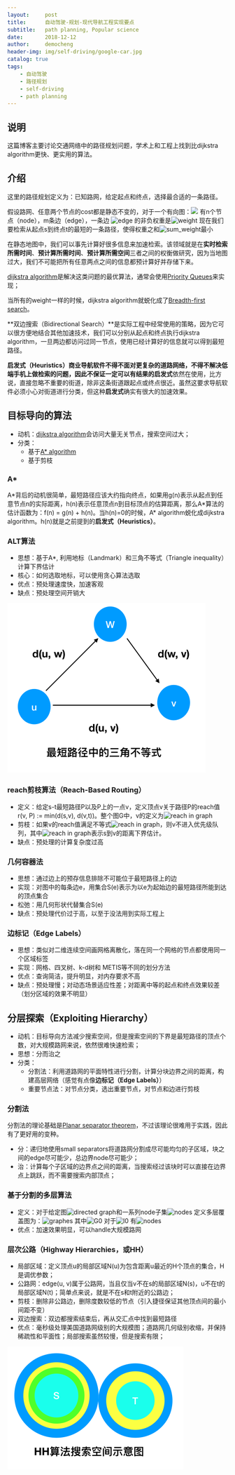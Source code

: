 ```yaml
---
layout:     post
title:      自动驾驶-规划-现代导航工程实现要点
subtitle:   path planning, Popular science
date:       2018-12-12
author:     democheng
header-img: img/self-driving/google-car.jpg
catalog: true
tags:
    - 自动驾驶
    - 路径规划
    - self-driving
    - path planning
---
```


## 说明
这篇博客主要讨论交通网络中的路径规划问题，学术上和工程上找到比dijkstra algorithm更快、更实用的算法。

## 介绍

这里的路径规划定义为：已知路网，给定起点和终点，选择最合适的一条路径。

假设路网、任意两个节点的cost都是静态不变的，对于一个有向图：<img src="http://latex.codecogs.com/svg.latex? G = (V, E) }"/>  有n个节点（node），m条边（edge），一条边 <img src="https://latex.codecogs.com/svg.latex? edge(u, v) }" title="edge" /> 的非负权重是<img src="https://latex.codecogs.com/svg.latex? weight(u, v) }" title="weight" /> 现在我们要检索从起点s到终点t的最短的一条路径，使得权重之和<img src="https://latex.codecogs.com/svg.latex? d(u, v) }" title="sum_weight" />最小

在静态地图中，我们可以事先计算好很多信息来加速检索。该领域就是在**实时检索所需时间**、**预计算所需时间**、**预计算所需空间**三者之间的权衡做研究，因为当地图过大，我们不可能把所有任意两点之间的信息都预计算好并存储下来。

[dijkstra algorithm](https://en.wikipedia.org/wiki/Dijkstra%27s_algorithm)是解决这类问题的最优算法，通常会使用[Priority Queues](https://en.wikipedia.org/wiki/Priority_queue)来实现；

当所有的weight一样的时候，dijkstra algorithm就蜕化成了[Breadth-first search](https://en.wikipedia.org/wiki/Breadth-first_search)。

**双边搜索（Bidirectional Search）**是实际工程中经常使用的策略，因为它可以很方便地结合其他加速技术，我们可以分别从起点和终点执行dijkstra algorithm，一旦两边都访问过同一节点，使用已经计算好的信息就可以得到最短路径。

**启发式（Heuristics）**商业导航软件不得不面对更复杂的道路网络，不得不解决低端手机上做检索的问题，因此不保证一定可以有结果的**启发式**依然在使用，比方说，直接忽略不重要的街道，除非这条街道跟起点或终点很近。虽然这要求导航软件必须小心对街道进行分类，但这种**启发式**确实有很大的加速效果。

## 目标导向的算法
- 动机：[dijkstra algorithm](https://en.wikipedia.org/wiki/Dijkstra%27s_algorithm)会访问大量无关节点，搜索空间过大；
- 分类：
  - 基于[A* algorithm](https://en.wikipedia.org/wiki/A*_search_algorithm)
  - 基于剪枝

### A\*
A\*背后的动机很简单，最短路径应该大约指向终点，如果用g(n)表示从起点到任意节点n的实际距离，h(n)表示任意顶点n到目标顶点的估算距离，那么A\*算法的估计函数为：f(n) = g(n) + h(n)。当h(n)=0的时候，A\* algorithm蜕化成dijkstra algorithm。h(n)就是之前提到的**启发式（Heuristics）**。

### ALT算法
- 思想：基于A\*, 利用地标（Landmark）和三角不等式（Triangle inequality）计算下界估计
- 核心：如何选取地标，可以使用贪心算法选取
- 优点：预处理速度快，加速客观
- 缺点：预处理空间开销大

![inequation](https://github.com/democheng/democheng.github.io/raw/master/img/self-driving/inequation.png)

### reach剪枝算法（Reach-Based Routing）
- 定义：给定s-t最短路径P以及P上的一点v，定义顶点v关于路径P的reach值r(v, P) := min(d(s,v), d(v,t))。整个图G中，v的定义为<img src="https://latex.codecogs.com/svg.latex? r(v,G):=max_{P}\{r(v,P)\} }" title="reach in graph" /> 
- 剪枝：如果v的reach值满足不等式<img src="https://latex.codecogs.com/svg.latex? r(v,G) < min(\underline{d}(s,v), \underline{d}(v,t)) }" title="reach in graph" />，则v不进入优先级队列，其中<img src="https://latex.codecogs.com/svg.latex? \underline{d}(s,v) }" title="reach in graph" />表示s到v的距离下界估计。
- 缺点：预处理的计算复杂度过高

### 几何容器法
- 思想：通过边上的预存信息排除不可能位于最短路径上的边
- 实现：对图中的每条边e，用集合S(e)表示为以e为起始边的最短路径所能到达的顶点集合
- 松弛：用几何形状代替集合S(e)
- 缺点：预处理代价过于高，以至于没法用到实际工程上

### 边标记（Edge Labels）
- 思想：类似对二维连续空间画网格离散化，落在同一个网格的节点都使用同一个区域标签
- 实现：网格、四叉树、k-d树和 METIS等不同的划分方法
- 优点：查询简洁，提升明显，对内存要求不高
- 缺点：预处理慢；对动态场景适应性差；对距离中等的起点和终点效果较差（划分区域的效果不明显）

## 分层探索（Exploiting Hierarchy）
- 动机：目标导向方法减少搜索空间，但是搜索空间的下界是最短路径的顶点个数，对大规模路网来说，依然很难快速检索；
- 思想：分而治之
- 分类：
  - 分割法：利用道路网的平面特性进行分割，计算分块边界之间的距离，构建高层网络（感觉有点像**边标记（Edge Labels）**）
  - 重要节点法：对节点分类，选出重要节点，对节点和边进行剪枝

### 分割法
分割法的理论基础是[Planar separator theorem](https://en.wikipedia.org/wiki/Planar_separator_theorem)，不过该理论很难用于实践，因此有了更好用的变种。
- 分：递归地使用small separators将道路网分割成尽可能均匀的子区域，块之间的edge尽可能少，总边界node尽可能少；
- 治：计算每个子区域的边界点之间的距离，当搜索经过该块时可以直接在边界点上跳跃，而不需要搜索内部顶点；

### 基于分割的多层算法
- 定义：对于给定图<img src="https://latex.codecogs.com/svg.latex? G = (V, E) }" title="directed graph" />和一系列node子集<img src="https://latex.codecogs.com/svg.latex? V := V_{0} \supseteq V_{1} \supseteq V_{2} ... \supseteq V_{L} }" title="nodes" />  定义多层覆盖图为：<img src="https://latex.codecogs.com/svg.latex? g := (G_{0}, G_{1}, ... , G_{L}) }" title="graphes" />  其中<img src="https://latex.codecogs.com/svg.latex? G_{0} := G }" title="G0" />  对于<img src="https://latex.codecogs.com/svg.latex? l > 0 }" title="l0" /> 有<img src="https://latex.codecogs.com/svg.latex? G_{l} := (V_{l}, E_{l}), E_{l} := \{(s, t) \in V_{l} \times V_{l} |\ in\ G_{l-1}, exists\ a\ shortest\ path\ P = <s, u_{1}, u_{2}, ..., u_{k}, t>, \forall i, u_{i} \in V_{l}\} }" title="nodes" />
- 优点：加速效果明显，可以handle大规模路网

### 层次公路（Highway Hierarchies，或HH）
- 局部区域：定义顶点u的局部区域N(u)为包含距离u最近的H个顶点的集合，H是调优参数；
- 公路网：edge(u, v)属于公路网，当且仅当v不在s的局部区域N(s)，u不在t的局部区域N(t)；简单点来说，就是不在s和t附近的公路边；
- 剪枝：删除非公路边，删除度数较低的节点（引入捷径保证其他顶点间的最小间距不变）
- 双边搜索：双边都搜索结束后，再从交汇点中找到最短路径
- 优点：毫秒级处理美国道路网级别的大规模图；道路网几何级别收缩，并保持稀疏性和平面性；局部搜索虽然较慢，但是搜索有限；

![HH](https://github.com/democheng/democheng.github.io/raw/master/img/self-driving/HH.png)
